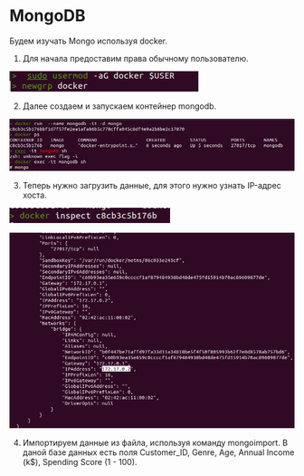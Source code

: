 # MongoDB

Будем изучать Mongo используя docker.

1. Для начала предоставим права обычному пользователю.

![alt text](https://github.com/AkshaevNikita/MongoDB/blob/main/pic1.jpg?raw=true)

2. Далее создаем и запускаем контейнер mongodb.

![alt text](https://github.com/AkshaevNikita/MongoDB/blob/main/pic2.jpg?raw=true)

3. Теперь нужно загрузить данные, для этого нужно узнать IP-адрес хоста.

![alt text](https://github.com/AkshaevNikita/MongoDB/blob/main/pic4.jpg?raw=true)

![alt text](https://github.com/AkshaevNikita/MongoDB/blob/main/pic5.jpg?raw=true)

4. Импортируем данные из файла, используя команду mongoimport. В даной базе данных есть поля Customer_ID, Genre, Age, Annual Income (k$), Spending Score (1 - 100).
